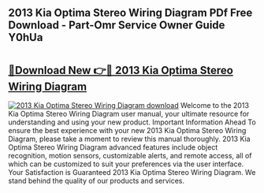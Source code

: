 ## 2013 Kia Optima Stereo Wiring Diagram PDf Free Download - Part-Omr Service Owner Guide Y0hUa

# <h2><a href="http://dfouiwv.blite.top/?on=2013+Kia+Optima+Stereo+Wiring+Diagram">🔗Download New 👉🔴 2013 Kia Optima Stereo Wiring Diagram</a></h2>

[![2013 Kia Optima Stereo Wiring Diagram download](https://i.imgur.com/lujVjoI.png)](http://dfouiwv.blite.top/?on=2013+Kia+Optima+Stereo+Wiring+Diagram)
Welcome to the 2013 Kia Optima Stereo Wiring Diagram user manual, your ultimate resource for understanding and using your new product. Important Information Ahead To ensure the best experience with your new 2013 Kia Optima Stereo Wiring Diagram, please take a moment to review this manual thoroughly. 2013 Kia Optima Stereo Wiring Diagram advanced features include object recognition, motion sensors, customizable alerts, and remote access, all of which can be customized to suit your preferences via the user interface. Your Satisfaction is Guaranteed 2013 Kia Optima Stereo Wiring Diagram. We stand behind the quality of our products and services.
